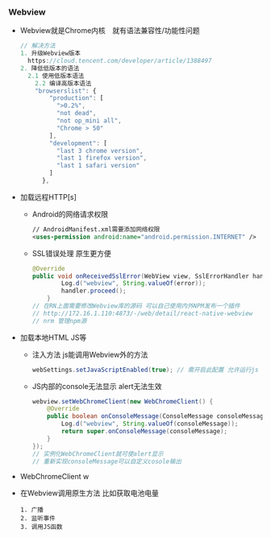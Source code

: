 ### Webview

- Webview就是Chrome内核　就有语法兼容性/功能性问题

  `````javascript
  // 解决方法
  1. 升级Webview版本
  	https://cloud.tencent.com/developer/article/1388497
  2. 降低低版本的语法
  	2.1 使用低版本语法
      2.2 编译高版本语法
      "browserslist": {
          "production": [
            ">0.2%",
            "not dead",
            "not op_mini all",
            "Chrome > 50"
          ],
          "development": [
            "last 3 chrome version",
            "last 1 firefox version",
            "last 1 safari version"
          ]
        },
  `````

  

- 加载远程HTTP[s] 

  - Android的网络请求权限

    ```xml
    // AndroidManifest.xml需要添加网络权限
    <uses-permission android:name="android.permission.INTERNET" />
    ```

    

  - SSL错误处理   原生更方便

    ```java
    @Override
    public void onReceivedSslError(WebView view, SslErrorHandler handler, SslError error) 	{
        	Log.d("webview", String.valueOf(error));
    		handler.proceed();
    	}
    // 在RN上面需要修改Webview库的源码 可以自己使用内外NPM发布一个插件
    // http://172.16.1.110:4873/-/web/detail/react-native-webview
    // nrm 管理npm源
    ```

    

    

- 加载本地HTML JS等

  - 注入方法 js能调用Webview外的方法

    ````java
    webSettings.setJavaScriptEnabled(true); // 需开启此配置 允许运行js
    ````

    

  - JS内部的console无法显示 alert无法生效

    ```java
    webview.setWebChromeClient(new WebChromeClient() {
    	@Override
    	public boolean onConsoleMessage(ConsoleMessage consoleMessage) {
    		Log.d("webview", String.valueOf(consoleMessage));
    		return super.onConsoleMessage(consoleMessage);
    	}
    });
    // 实例化WebChromeClient就可使alert显示
    // 重新实现consoleMessage可以自定义cosole输出
    ```

- WebChromeClient w

- 在Webview调用原生方法 比如获取电池电量

  ```
  1. 广播
  2. 监听事件
  3. 调用JS函数
  ```

  